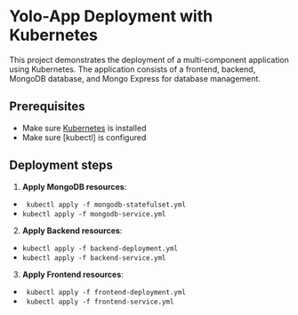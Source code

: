 # Yolo-App Deployment with Kubernetes

This project demonstrates the deployment of a multi-component application using Kubernetes. The application consists of a frontend, backend, MongoDB database, and Mongo Express for database management.

## Prerequisites

- Make sure [Kubernetes](https://kubernetes.io/) is installed
- Make sure [kubectl] is configured

## Deployment steps

1. **Apply MongoDB resources**:
- ` kubectl apply -f mongodb-statefulset.yml` 
- ` kubectl apply -f mongodb-service.yml `

2. **Apply Backend resources**:
- `kubectl apply -f backend-deployment.yml`
- `kubectl apply -f backend-service.yml`

3. **Apply Frontend resources**:
- ` kubectl apply -f frontend-deployment.yml`
- ` kubectl apply -f frontend-service.yml`





